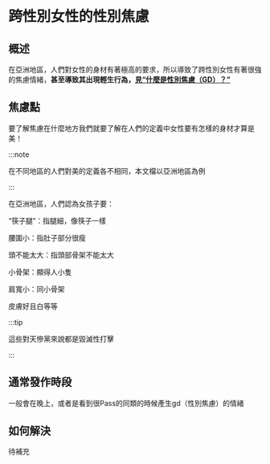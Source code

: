 # 跨性別女性的性別焦慮

## 概述

在亞洲地區，人們對女性的身材有著極高的要求，所以導致了跨性別女性有著很強的焦慮情緒，**甚至導致其出現輕生行為，[見“什麼是性別焦慮（GD）？”](gd)**

## 焦慮點

要了解焦慮在什麼地方我們就要了解在人們的定義中女性要有怎樣的身材才算是美！

:::note

在不同地區的人們對美的定義各不相同，本文檔以亞洲地區為例

:::

在亞洲地區，人們認為女孩子要：

“筷子腿”：指腿細，像筷子一樣

腰圍小：指肚子部分很瘦

頭不能太大：指頭部骨架不能太大

小骨架：顯得人小隻

肩寬小：同小骨架

皮膚好且白等等

:::tip

這些對天慘黨來說都是毀滅性打擊

:::

## 通常發作時段

一般會在晚上，或者是看到很Pass的同類的時候產生gd（性別焦慮）的情緒

## 如何解決

待補充